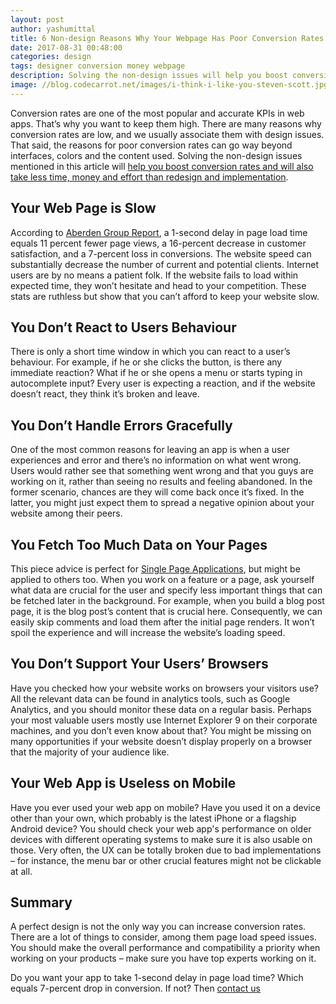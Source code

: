 ```yaml
---
layout: post
author: yashumittal
title: 6 Non-design Reasons Why Your Webpage Has Poor Conversion Rates
date: 2017-08-31 00:48:00
categories: design
tags: designer conversion money webpage
description: Solving the non-design issues will help you boost conversion rates and will also take less time, money and effort than redesign and implementation.
image: //blog.codecarrot.net/images/i-think-i-like-you-steven-scott.jpg
---
```


Conversion rates are one of the most popular and accurate KPIs in web apps. That’s why you want to keep them high. There are many reasons why conversion rates are low, and we usually associate them with design issues. That said, the reasons for poor conversion rates can go way beyond interfaces, colors and the content used. Solving the non-design issues mentioned in this article will [help you boost conversion rates and will also take less time, money and effort than redesign and implementation](6-reasons-why-your-frontend-maintenance-costs-so-much).

## Your Web Page is Slow

According to [Aberden Group Report](http://www.aberdeen.com/research/5136/ra-performance-web-application/content.aspx), a 1-second delay in page load time equals 11 percent fewer page views, a 16-percent decrease in customer satisfaction, and a 7-percent loss in conversions. The website speed can substantially decrease the number of current and potential clients. Internet users are by no means a patient folk. If the website fails to load within expected time, they won’t hesitate and head to your competition. These stats are ruthless but show that you can’t afford to keep your website slow.

## You Don’t React to Users Behaviour

There is only a short time window in which you can react to a user’s behaviour. For example, if he or she clicks the button, is there any immediate reaction? What if he or she opens a menu or starts typing in autocomplete input? Every user is expecting a reaction, and if the website doesn’t react, they think it’s broken and leave.

## You Don’t Handle Errors Gracefully

One of the most common reasons for leaving an app is when a user experiences and error and there’s no information on what went wrong. Users would rather see that something went wrong and that you guys are working on it, rather than seeing no results and feeling abandoned. In the former scenario, chances are they will come back once it’s fixed. In the latter, you might just expect them to spread a negative opinion about your website among their peers.

## You Fetch Too Much Data on Your Pages

This piece advice is perfect for [Single Page Applications](/how-developing-spa-influenced-me-and-my-code), but might be applied to others too. When you work on a feature or a page, ask yourself what data are crucial for the user and specify less important things that can be fetched later in the background. For example, when you build a blog post page, it is the blog post’s content that is crucial here. Consequently, we can easily skip comments and load them after the initial page renders. It won’t spoil the experience and will increase the website’s loading speed.

## You Don’t Support Your Users’ Browsers

Have you checked how your website works on browsers your visitors use? All the relevant data can be found in analytics tools, such as Google Analytics, and you should monitor these data on a regular basis. Perhaps your most valuable users mostly use Internet Explorer 9 on their corporate machines, and you don’t even know about that? You might be missing on many opportunities if your website doesn’t display properly on a browser that the majority of your audience like.

## Your Web App is Useless on Mobile

Have you ever used your web app on mobile? Have you used it on a device other than your own, which probably is the latest iPhone or a flagship Android device? You should check your web app's performance on older devices with different operating systems to make sure it is also usable on those. Very often, the UX can be totally broken due to bad implementations – for instance, the menu bar or other crucial features might not be clickable at all.

## Summary

A perfect design is not the only way you can increase conversion rates. There are a lot of things to consider, among them page load speed issues. You should make the overall performance and compatibility a priority when working on your products – make sure you have top experts working on it.

Do you want your app to take 1-second delay in page load time? Which equals 7-percent drop in conversion. If not? Then [contact us](http://codecarrot.net)
